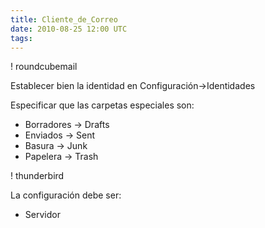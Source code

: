 ```yaml
---
title: Cliente_de_Correo
date: 2010-08-25 12:00 UTC
tags:
---
```



! roundcubemail

Establecer bien la identidad en Configuración->Identidades

Especificar que las carpetas especiales son:
* Borradores -> Drafts
* Enviados -> Sent
* Basura -> Junk
* Papelera -> Trash

! thunderbird

La configuración debe ser:
* Servidor

